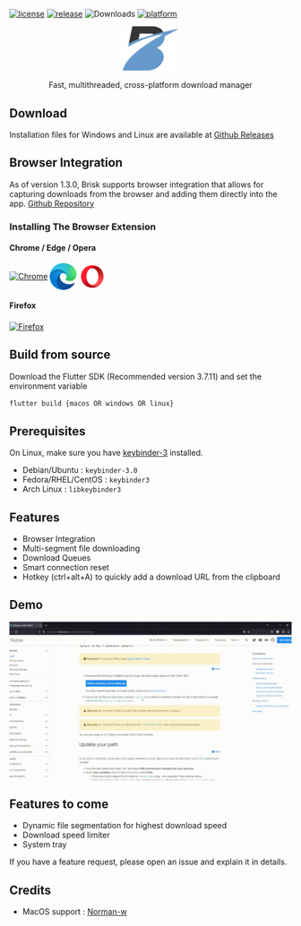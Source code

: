 [![license](https://img.shields.io/github/license/AminBhst/brisk)](https://github.com/AminBhst/brisk/blob/main/LICENSE)
[![release](https://img.shields.io/github/v/release/AminBhst/brisk)](https://github.com/AminBhst/brisk/releases)
![Downloads](https://img.shields.io/github/downloads/AminBhst/brisk/total.svg)
[![platform](https://img.shields.io/badge/platform-Windows%20%7C%20Linux%20%7C%20MacOS-blue)]()
<p align="center">
<img width="100" src="assets/icons/logo.png" alt="Brisk">
<p align="center"> Fast, multithreaded, cross-platform download manager</pal>
</p>

## Download

Installation files for Windows and Linux are available
at [Github Releases](https://github.com/AminBhst/brisk/releases/)

## Browser Integration
As of version 1.3.0, Brisk supports browser integration that allows for capturing downloads from the browser and adding them directly into the app.
[Github Repository](https://github.com/AminBhst/brisk-browser-extension)

### Installing The Browser Extension
#### Chrome / Edge / Opera
[link-chrome]: https://github.com/AminBhst/brisk-browser-extension/releases/latest 'Version published on Chrome Web Store'

[<img src="https://raw.githubusercontent.com/alrra/browser-logos/90fdf03c/src/chrome/chrome.svg" width="48" alt="Chrome" valign="middle">][link-chrome] [<img src="https://raw.githubusercontent.com/alrra/browser-logos/90fdf03c/src/edge/edge.svg" width="48" alt="Edge" valign="middle">][link-chrome] [<img src="https://raw.githubusercontent.com/alrra/browser-logos/90fdf03c/src/opera/opera.svg" width="48" alt="Opera" valign="middle">][link-chrome]

#### Firefox
[link-firefox]: https://addons.mozilla.org/en-US/firefox/addon/brisk/

[<img src="https://raw.githubusercontent.com/alrra/browser-logos/90fdf03c/src/firefox/firefox.svg" width="48" alt="Firefox" valign="middle">][link-firefox]

## Build from source
Download the Flutter SDK (Recommended version 3.7.11) and set the environment variable

```bash
flutter build {macos OR windows OR linux}
```

## Prerequisites

On Linux, make sure you have [keybinder-3](https://github.com/kupferlauncher/keybinder) installed.

- Debian/Ubuntu : ```keybinder-3.0```
- Fedora/RHEL/CentOS : ```keybinder3```
- Arch Linux : ```libkeybinder3```

## Features

- Browser Integration
- Multi-segment file downloading
- Download Queues
- Smart connection reset
- Hotkey (ctrl+alt+A) to quickly add a download URL from the clipboard

## Demo

<img align="center" src="assets/Brisk-Demo.gif">

## Features to come

- Dynamic file segmentation for highest download speed
- Download speed limiter
- System tray

If you have a feature request, please open an issue and explain it in details.

## Credits

- MacOS support : [Norman-w](https://github.com/Norman-w)
